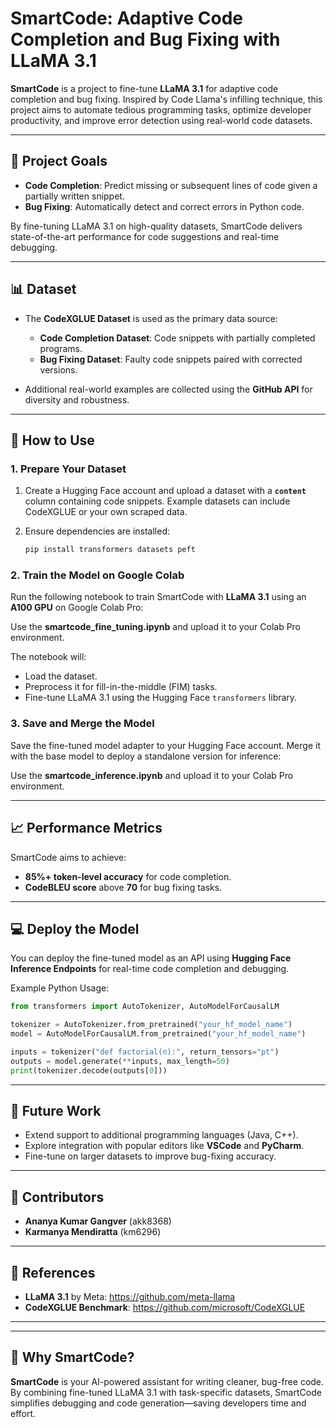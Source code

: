 
# SmartCode: Adaptive Code Completion and Bug Fixing with LLaMA 3.1

**SmartCode** is a project to fine-tune **LLaMA 3.1** for adaptive code completion and bug fixing. Inspired by Code Llama's infilling technique, this project aims to automate tedious programming tasks, optimize developer productivity, and improve error detection using real-world code datasets.

---

## 🚀 **Project Goals**

- **Code Completion**: Predict missing or subsequent lines of code given a partially written snippet.
- **Bug Fixing**: Automatically detect and correct errors in Python code.

By fine-tuning LLaMA 3.1 on high-quality datasets, SmartCode delivers state-of-the-art performance for code suggestions and real-time debugging.

---

## 📊 **Dataset**

- The **CodeXGLUE Dataset** is used as the primary data source:
  - **Code Completion Dataset**: Code snippets with partially completed programs.
  - **Bug Fixing Dataset**: Faulty code snippets paired with corrected versions.

- Additional real-world examples are collected using the **GitHub API** for diversity and robustness.

---

## 🔧 **How to Use**

### 1. Prepare Your Dataset

1. Create a Hugging Face account and upload a dataset with a **`content`** column containing code snippets.
   Example datasets can include CodeXGLUE or your own scraped data.

2. Ensure dependencies are installed:
   ```bash
   pip install transformers datasets peft
   ```

### 2. Train the Model on Google Colab

Run the following notebook to train SmartCode with **LLaMA 3.1** using an **A100 GPU** on Google Colab Pro:

Use the **smartcode_fine_tuning.ipynb** and upload it to your Colab Pro environment.

The notebook will:
- Load the dataset.
- Preprocess it for fill-in-the-middle (FIM) tasks.
- Fine-tune LLaMA 3.1 using the Hugging Face `transformers` library.

### 3. Save and Merge the Model

Save the fine-tuned model adapter to your Hugging Face account. Merge it with the base model to deploy a standalone version for inference:

Use the **smartcode_inference.ipynb** and upload it to your Colab Pro environment.

---

## 📈 **Performance Metrics**

SmartCode aims to achieve:
- **85%+ token-level accuracy** for code completion.
- **CodeBLEU score** above **70** for bug fixing tasks.

---

## 💻 **Deploy the Model**

You can deploy the fine-tuned model as an API using **Hugging Face Inference Endpoints** for real-time code completion and debugging.

Example Python Usage:
```python
from transformers import AutoTokenizer, AutoModelForCausalLM

tokenizer = AutoTokenizer.from_pretrained("your_hf_model_name")
model = AutoModelForCausalLM.from_pretrained("your_hf_model_name")

inputs = tokenizer("def factorial(n):", return_tensors="pt")
outputs = model.generate(**inputs, max_length=50)
print(tokenizer.decode(outputs[0]))
```

---

## 📝 **Future Work**

- Extend support to additional programming languages (Java, C++).
- Explore integration with popular editors like **VSCode** and **PyCharm**.
- Fine-tune on larger datasets to improve bug-fixing accuracy.

---

## 🤝 **Contributors**

- **Ananya Kumar Gangver** (akk8368)
- **Karmanya Mendiratta** (km6296)

---

## 📄 **References**

- **LLaMA 3.1** by Meta: https://github.com/meta-llama
- **CodeXGLUE Benchmark**: https://github.com/microsoft/CodeXGLUE

---



---

## 🎯 **Why SmartCode?**

**SmartCode** is your AI-powered assistant for writing cleaner, bug-free code. By combining fine-tuned LLaMA 3.1 with task-specific datasets, SmartCode simplifies debugging and code generation—saving developers time and effort.

